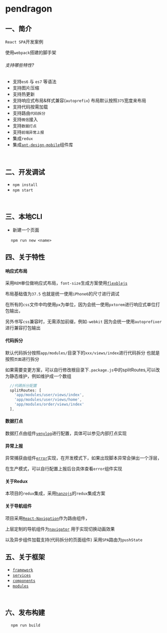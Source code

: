 # pendragon

## 一、简介

`React SPA`开发案例

使用`webpack`搭建的脚手架

###### 支持哪些特性?

- 支持`es6` 与 `es7` 等语法
- 支持图片压缩
- 支持热更新
- 支持响应式布局&样式兼容(`autoprefix`) 布局默认按照`375`宽度来布局
- 支持代码按需加载
- 支持路由`代码拆分`
- 支持`微信`接入
- 支持`数据打点`
- 支持`前端异常上报`
- 集成`redux`
- 集成[`ant-design-mobile`](https://github.com/ant-design/ant-design-mobile/)组件库

&#8195;

## 二、开发调试

- `npm install`
- `npm start`

&#8195;

## 三、本地CLI

- 新建一个页面

&#8195;  `npm run new <name>`

## 四、关于特性

#### 响应式布局

采用`REM`单位做响应式布局，`font-size`生成方案使用[`flexblejs`](https://github.com/amfe/lib-flexible/)

布局基础值为`37.5` 也就是统一使用`iPhone6`的尺寸进行调试

在所有的`css`文件中均使用`px`为单位，因为会统一使用`pxtorem`进行响应式单位打包输出，

另外书写`css`兼容时，无需添加前缀，例如`-webkit` 因为会统一使用`autoprefixer`进行兼容打包输出

#### 代码拆分

默认代码拆分按照`app/modules/`目录下的`xxx/views/index`进行代码拆分 也就是按照`页面`进行拆分

如果需要变更方案，可以自行修改根目录下`.package.js`中的splitRoutes,可以改为静态维护，例如维护成一个数组

```js
  //代碼拆分配置
  splitRoutes: [
    'app/modules/user/views/index',
    'app/modules/user/views/home',
    'app/modules/order/views/index'
  ],
```

#### 数据打点

数据打点由组件[`venylog`](/app/components/venylog)进行配置，具体可以参见内部打点实现

#### 异常上报

异常捕获由组件[`error`](/app/components/error)实现，在开发模式下，如果出现脚本异常会弹出一个浮层，

在生产模式，可以自行配置上报后台具体查看`error`组件实现

#### 关于Redux

本项目的`redux`集成，采用[`hanzojs`](https://github.com/pamler/hanzojs)的`redux`集成方案

#### 关于导航组件

项目采用[`React-Navigation`](https://github.com/react-navigation/react-navigation)作为路由组件，

上层定制的导航组件为[`navigator`](/app/components/navigator) 用于实现切换动画效果

以及异步组件加载支持(代码拆分的页面组件) 采用`SPA`路由为`pushState`

## 五、关于框架

- [`framework`](/app/api/framework)
- [`services`](/app/api/services)
- [`components`](/app/components)
- [`modules`](/app/modules)

&#8195;

## 六、发布构建

&#8195;  `npm run build`
